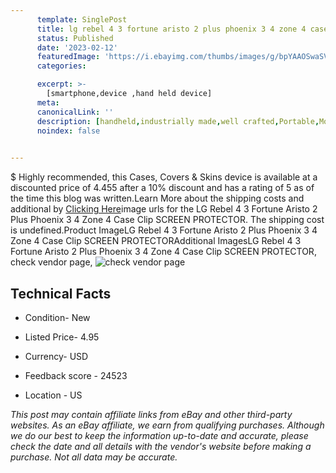 ```yaml
---
      template: SinglePost
      title: lg rebel 4 3 fortune aristo 2 plus phoenix 3 4 zone 4 case clip screen protector
      status: Published
      date: '2023-02-12'
      featuredImage: 'https://i.ebayimg.com/thumbs/images/g/bpYAAOSwaSVcJXhq/s-l225.jpg'
      categories: 

      excerpt: >-
        [smartphone,device ,hand held device]
      meta:
      canonicalLink: ''
      description: [handheld,industrially made,well crafted,Portable,Mobile,Compact,Convenient,Lightweight,Maneuverable,Man-portable,Miniature,Carriable,Hand-held,Light,Holdable,Transportable,Mobile device,Pocket-sized,On-the-go,Wireless,Cordless,Compact size,Convenient size, smartphone,device ,hand held device]
      noindex: false

        
---
```

$
    Highly recommended, this Cases, Covers & Skins device is available at a discounted price of 4.455 after a 10% discount and has a rating of 5 as of the time this blog was written.Learn More about the shipping costs and additional by [Clicking Here](https://www.ebay.com/itm/123567007315?hash=item1cc52ae653%3Ag%3AbpYAAOSwaSVcJXhq&mkevt=1&mkcid=1&mkrid=711-53200-19255-0&campid=%253CePNCampaignId%253E&customid=%253CreferenceId%253E&toolid=10049)image urls for the LG Rebel 4 3 Fortune Aristo 2 Plus Phoenix 3 4 Zone 4 Case Clip SCREEN PROTECTOR. The shipping cost is undefined.Product ImageLG Rebel 4 3 Fortune Aristo 2 Plus Phoenix 3 4 Zone 4 Case Clip SCREEN PROTECTORAdditional ImagesLG Rebel 4 3 Fortune Aristo 2 Plus Phoenix 3 4 Zone 4 Case Clip SCREEN PROTECTOR, check vendor page, ![check vendor page](https://origin-galleryplus.ebayimg.com/ws/web/123567007315_2_0_1/225x225.jpg,https://origin-galleryplus.ebayimg.com/ws/web/123567007315_3_0_1/225x225.jpg,https://origin-galleryplus.ebayimg.com/ws/web/123567007315_4_0_1/225x225.jpg,https://origin-galleryplus.ebayimg.com/ws/web/123567007315_5_0_1/225x225.jpg,https://origin-galleryplus.ebayimg.com/ws/web/123567007315_6_0_1/225x225.jpg,https://origin-galleryplus.ebayimg.com/ws/web/123567007315_7_0_1/225x225.jpg,https://origin-galleryplus.ebayimg.com/ws/web/123567007315_8_0_1/225x225.jpg,https://origin-galleryplus.ebayimg.com/ws/web/123567007315_9_0_1/225x225.jpg,https://origin-galleryplus.ebayimg.com/ws/web/123567007315_10_0_1/225x225.jpg,https://origin-galleryplus.ebayimg.com/ws/web/123567007315_11_0_1/225x225.jpg,https://origin-galleryplus.ebayimg.com/ws/web/123567007315_12_0_1/225x225.jpg)
    
    

 ## Technical Facts 



     
      

 - Condition- New 


      

 - Listed Price- 4.95 


      

 - Currency- USD 


      

 - Feedback score - 24523 


      

 - Location - US 


      
      

 *_This post may contain affiliate links from eBay and other third-party websites. As an eBay affiliate, we earn from qualifying purchases. Although we do our best to keep the information up-to-date and accurate, please check the date and all details with the vendor's website before making a purchase. Not all data may be accurate._*



    
    
    
    
    